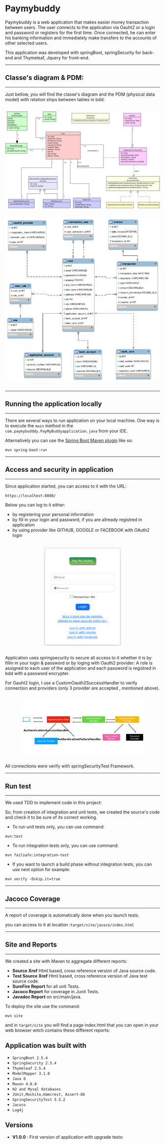 # Paymybuddy

Paymybuddy is a web application that makes easier money transaction between users.
The user connects to the application via Oauht2 or a login and password or registers for the first time. Once connected, he can enter his banking information and immediately make transfers to the accounts of other selected users.

This application was developed with springBoot, springSecurity for back-end and Thymeleaf, Jquery for front-end.
*************************
## Classe's diagram & PDM:
*************************
Just bellow, you will find the classe's diagram and the PDM (physical data model) with relation ships between tables in bdd:

<div style="display:flex;flex-direction: row;margin:30px 0px 30px 0px;">
<img src="src/main/resources/static/images/class_diagram.png"
     alt="login-page" />
</div>



<div style="display:flex;flex-direction: row;justify-content:center;margin:30px 0px 30px 0px;">
<img src="src/main/resources/static/images/paymybuddy.png"
     alt="login-page" />
</div>

**********************************
## Running the application locally
**********************************

There are several ways to run application on your local machine. One way is to execute the `main` method in the `com.paymybudddy.PayMyBuddyapplication.java` from your IDE.

Alternatively you can use the [Spring Boot Maven plugin](https://docs.spring.io/spring-boot/docs/current/reference/html/build-tool-plugins-maven-plugin.html) like so:

```shell
mvn spring-boot:run
```
*************************************
## Access and security in application
*************************************
Since application started, you can access to it with the URL:

```html
https://localhost:8080/
```
Below you can log to it either:

* by registering your personal information 
* by fill in your login and password, if you are allready registred in application
* by using provider like GITHUB, GOOGLE or FACEBOOK with OAuth2 login

<div style="display:flex;flex-direction: row;margin:auto;margin:30px 0px 30px 0px;">
<img src="src/main/resources/static/images/loginPage.png"
     alt="login-page"
     style="margin:auto;width: 50%; " />
	</div>


Application uses springsecurity to secure all access to it whether it is by fillin in your login & password or by loging with Oauth2 provider: A role is assigned to each user of the application and each password is registred in bdd with a password encrypter.

For Oauht2 login, I use a CustomOauth2SuccessHandler to verify connection and providers (only 3 provider are accepted , mentioned above).

<div style="display:flex;flex-direction: row;justify-content:center;margin:30px 0px 30px 0px;">
<img src="src/main/resources/static/images/springSecurity.png"
     alt="login-page"
     style="margin:auto;width: 80%; " />
	</div>
All connections were verify with springSecurityTest Framework.


***********
## Run test
***********

We used TDD to implement code in this project:

So, from creation of integration and unit tests, we created the source's code and check it to be sure of its correct working.

* To run unit tests only, you can use command:

```shell
mvn:test
```
* To run integration tests only, you can use command:

```shell
mvn failsafe:integration-test
```
* If you want to launch a build phase without integration tests, you can use next option for example:

```shell
mvn verify -Dskip.it=true
```
******************
## Jacoco Coverage
******************

A report of coverage is automatically done when you launch tests.

you can access to it at location :`target/site/jacoco/index.html`

*******************
## Site and Reports
*******************

We created a site with Maven to aggregate different reports:

* 	**Source Xref** Html based, cross reference version of Java source code.
* 	**Test Source Xref** Html based, cross reference version of Java test source code.
* 	**SureFire Report** for all unit Tests.
* 	**Jacoco Report** for coverage in Junit Tests.
* 	**Javadoc Report** on src/main/java. 


To deploy the site use the command:

```shell
mvn site
```
and in `target/site` you will find a page index.html that you can open in your web browser witch contains these different reports:

## Application was built with

* `SpringBoot 2.5.4`
* `SpringSecurity 2.5.4`
* `Thymeleaf 2.5.4`
* `ModelMapper 3.1.0`
* `Java 8`
* `Maven 4.0.0`
* `H2 and Mysql databases`
* `JUnit,Mockito,Hamcrest, Assert-Db`
* `SpringSecurityTest 5.5.2`
* `Jacoco`
* `Log4j`

## Versions

* **V1.0.0**	:	First version of application with upgrade tests:

